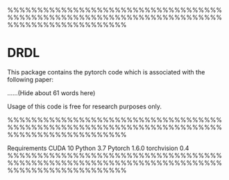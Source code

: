 %%%%%%%%%%%%%%%%%%%%%%%%%%%%%%%%%%%%%%%%%%%%%%%%%%%%%%%%%%%%%%%%%%%%%%%%%%%%%%%%%%%%%%%%%%%%
# DRDL

This package contains the pytorch code which is associated with the following paper: 

……(Hide about 61 words here)

Usage of this code is free for research purposes only. 

%%%%%%%%%%%%%%%%%%%%%%%%%%%%%%%%%%%%%%%%%%%%%%%%%%%%%%%%%%%%%%%%%%%%%%%%%%%%%%%%%%%%%%%%%%%%

Requirements
    CUDA  10
    Python  3.7
    Pytorch  1.6.0
    torchvision  0.4
%%%%%%%%%%%%%%%%%%%%%%%%%%%%%%%%%%%%%%%%%%%%%%%%%%%%%%%%%%%%%%%%%%%%%%%%%%%%%%%%%%%%%%%%%%%%
